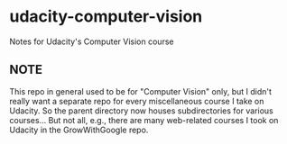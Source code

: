 # udacity-computer-vision
Notes for Udacity's Computer Vision course


## NOTE
This repo in general used to be for "Computer Vision" only, but I didn't really want
a separate repo for every miscellaneous course I take on Udacity.  So the parent directory
now houses subdirectories for various courses...  But not all, e.g., there are many web-related
courses I took on Udacity in the GrowWithGoogle repo.
